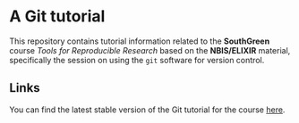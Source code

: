 # A Git tutorial

This repository contains tutorial information related to the **SouthGreen** course
*Tools for Reproducible Research* based on the **NBIS/ELIXIR** material, specifically the session on using the `git`
software for version control.

## Links

You can find the latest stable version of the Git tutorial for the course
[here](https://uppsala.instructure.com/courses/73110/pages/git-1-introduction?module_item_id=367079).
